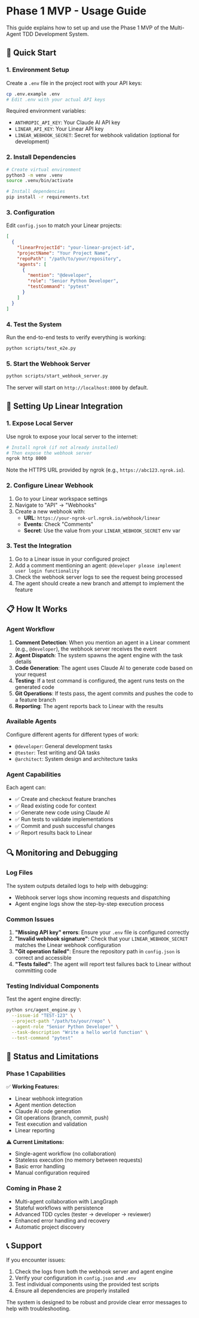 # Phase 1 MVP - Usage Guide

This guide explains how to set up and use the Phase 1 MVP of the Multi-Agent TDD Development System.

## 🚀 Quick Start

### 1. Environment Setup

Create a `.env` file in the project root with your API keys:

```bash
cp .env.example .env
# Edit .env with your actual API keys
```

Required environment variables:
- `ANTHROPIC_API_KEY`: Your Claude AI API key
- `LINEAR_API_KEY`: Your Linear API key
- `LINEAR_WEBHOOK_SECRET`: Secret for webhook validation (optional for development)

### 2. Install Dependencies

```bash
# Create virtual environment
python3 -m venv .venv
source .venv/bin/activate

# Install dependencies
pip install -r requirements.txt
```

### 3. Configuration

Edit `config.json` to match your Linear projects:

```json
[
  {
    "linearProjectId": "your-linear-project-id",
    "projectName": "Your Project Name",
    "repoPath": "/path/to/your/repository",
    "agents": [
      {
        "mention": "@developer",
        "role": "Senior Python Developer",
        "testCommand": "pytest"
      }
    ]
  }
]
```

### 4. Test the System

Run the end-to-end tests to verify everything is working:

```bash
python scripts/test_e2e.py
```

### 5. Start the Webhook Server

```bash
python scripts/start_webhook_server.py
```

The server will start on `http://localhost:8000` by default.

## 🔧 Setting Up Linear Integration

### 1. Expose Local Server

Use ngrok to expose your local server to the internet:

```bash
# Install ngrok (if not already installed)
# Then expose the webhook server
ngrok http 8000
```

Note the HTTPS URL provided by ngrok (e.g., `https://abc123.ngrok.io`).

### 2. Configure Linear Webhook

1. Go to your Linear workspace settings
2. Navigate to "API" → "Webhooks"
3. Create a new webhook with:
   - **URL**: `https://your-ngrok-url.ngrok.io/webhook/linear`
   - **Events**: Check "Comments"
   - **Secret**: Use the value from your `LINEAR_WEBHOOK_SECRET` env var

### 3. Test the Integration

1. Go to a Linear issue in your configured project
2. Add a comment mentioning an agent: `@developer please implement user login functionality`
3. Check the webhook server logs to see the request being processed
4. The agent should create a new branch and attempt to implement the feature

## 📋 How It Works

### Agent Workflow

1. **Comment Detection**: When you mention an agent in a Linear comment (e.g., `@developer`), the webhook server receives the event
2. **Agent Dispatch**: The system spawns the agent engine with the task details
3. **Code Generation**: The agent uses Claude AI to generate code based on your request
4. **Testing**: If a test command is configured, the agent runs tests on the generated code
5. **Git Operations**: If tests pass, the agent commits and pushes the code to a feature branch
6. **Reporting**: The agent reports back to Linear with the results

### Available Agents

Configure different agents for different types of work:

- `@developer`: General development tasks
- `@tester`: Test writing and QA tasks
- `@architect`: System design and architecture tasks

### Agent Capabilities

Each agent can:
- ✅ Create and checkout feature branches
- ✅ Read existing code for context
- ✅ Generate new code using Claude AI
- ✅ Run tests to validate implementations
- ✅ Commit and push successful changes
- ✅ Report results back to Linear

## 🔍 Monitoring and Debugging

### Log Files

The system outputs detailed logs to help with debugging:

- Webhook server logs show incoming requests and dispatching
- Agent engine logs show the step-by-step execution process

### Common Issues

1. **"Missing API key" errors**: Ensure your `.env` file is configured correctly
2. **"Invalid webhook signature"**: Check that your `LINEAR_WEBHOOK_SECRET` matches the Linear webhook configuration
3. **"Git operation failed"**: Ensure the repository path in `config.json` is correct and accessible
4. **"Tests failed"**: The agent will report test failures back to Linear without committing code

### Testing Individual Components

Test the agent engine directly:

```bash
python src/agent_engine.py \
  --issue-id "TEST-123" \
  --project-path "/path/to/your/repo" \
  --agent-role "Senior Python Developer" \
  --task-description "Write a hello world function" \
  --test-command "pytest"
```

## 🚦 Status and Limitations

### Phase 1 Capabilities

✅ **Working Features:**
- Linear webhook integration
- Agent mention detection
- Claude AI code generation
- Git operations (branch, commit, push)
- Test execution and validation
- Linear reporting

⚠️ **Current Limitations:**
- Single-agent workflow (no collaboration)
- Stateless execution (no memory between requests)
- Basic error handling
- Manual configuration required

### Coming in Phase 2

- Multi-agent collaboration with LangGraph
- Stateful workflows with persistence
- Advanced TDD cycles (tester → developer → reviewer)
- Enhanced error handling and recovery
- Automatic project discovery

## 📞 Support

If you encounter issues:

1. Check the logs from both the webhook server and agent engine
2. Verify your configuration in `config.json` and `.env`
3. Test individual components using the provided test scripts
4. Ensure all dependencies are properly installed

The system is designed to be robust and provide clear error messages to help with troubleshooting.